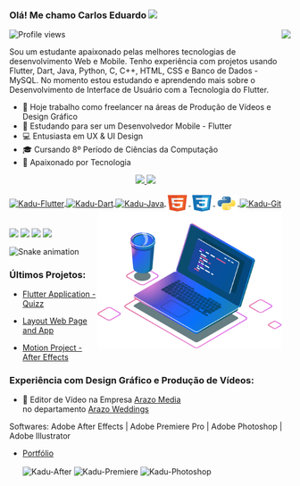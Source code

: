 ### Olá! Me chamo Carlos Eduardo <img width="25" src="https://raw.githubusercontent.com/luizfranzon/luizfranzon/main/media/outros/Hi.gif">
<img align="right" height="590em" src="https://raw.githubusercontent.com/gist/kaduediting/1f29e744ff2ffe84081b430ea078a72b/raw/abdf43bb60088822ec90a37b6987bf0bb861acb1/githubcard.svg"/>
<p align="left"> <img src="https://komarev.com/ghpvc/?username=kaduediting&color=blue" alt="Profile views" /> </p>

Sou um estudante apaixonado pelas melhores tecnologias de desenvolvimento Web e Mobile. Tenho experiência com projetos usando Flutter, Dart, Java, Python, C, C++, HTML, CSS e Banco de Dados - MySQL. No momento estou estudando e aprendendo mais sobre o Desenvolvimento de Interface de Usuário com a Tecnologia do Flutter.

- 🔭 Hoje trabalho como freelancer na áreas de Produção de Vídeos e Design Gráfico
- 🌱 Estudando para ser um Desenvolvedor Mobile - Flutter
- 💻 Entusiasta em UX & UI Design
- 🎓 Cursando 8º Período de Ciências da Computação
- 🖤 Apaixonado por Tecnologia

<div align="center">
  <a href="https://github.com/kaduediting">
  <img height="140em"src="https://github-readme-stats.vercel.app/api?username=kaduediting&show_icons=true&theme=tokyonight&include_all_commits=true&count_private=true"/>
  <img height="180em" src="https://github-readme-stats.vercel.app/api/top-langs/?username=kaduediting&layout=compact&langs_count=7&theme=tokyonight"/>
</div>
<div style="display: inline_block"><br>
  <img align="center" alt="Kadu-Flutter" height="30" width="40" src="https://cdn.jsdelivr.net/gh/devicons/devicon/icons/flutter/flutter-original.svg">
  <img align="center" alt="Kadu-Dart" height="30" width="40" src="https://cdn.jsdelivr.net/gh/devicons/devicon/icons/dart/dart-original-wordmark.svg">
  <img align="center" alt="Kadu-Java" height="30" width="40" src="https://cdn.jsdelivr.net/gh/devicons/devicon/icons/java/java-original.svg">
  <img align="center" alt="Kadu-HTML" height="30" width="40" src="https://raw.githubusercontent.com/devicons/devicon/master/icons/html5/html5-original.svg">
  <img align="center" alt="Kadu-CSS" height="30" width="40" src="https://raw.githubusercontent.com/devicons/devicon/master/icons/css3/css3-original.svg">
  <img align="center" alt="Kadu-Python" height="30" width="40" src="https://raw.githubusercontent.com/devicons/devicon/master/icons/python/python-original.svg">
  <img align="center" alt="Kadu-Git" height="30" width="40" src="https://cdn.jsdelivr.net/gh/devicons/devicon/icons/git/git-original.svg">
<img align="right" alt="logo-kadu"  width="330" src="https://github.com/kaduediting/kaduediting/blob/main/.github/workflows/computer.png">
</div>
  
##
 
 <div> 
  <a href="https://www.youtube.com/channel/UCT3AUW3jlYLQWk-3jPy8x0w" target="_blank"><img src="https://img.shields.io/badge/YouTube-FF0000?style=for-the-badge&logo=youtube&logoColor=white" target="_blank"></a>
  <a href="https://www.instagram.com/kadu.editing/" target="_blank"><img src="https://img.shields.io/badge/-Instagram-%23E4405F?style=for-the-badge&logo=instagram&logoColor=white" target="_blank"></a>
  <a href = "mailto:kadu.editing@gmail.com"><img src="https://img.shields.io/badge/-Gmail-%23333?style=for-the-badge&logo=gmail&logoColor=white" target="_blank"></a>
  <a href="https://www.linkedin.com/in/kaduu/" target="_blank"><img src="https://img.shields.io/badge/-LinkedIn-%230077B5?style=for-the-badge&logo=linkedin&logoColor=white" target="_blank"></a> 
 
  ![Snake animation](https://github.com/kaduediting/kaduediting/blob/output/github-contribution-grid-snake.svg)
 
</div>
  
  ### Últimos Projetos:
- [Flutter Application - Quizz](https://github.com/kaduediting/ProjetoQuizz)<br/>  

- [Layout Web Page and App](https://www.linkedin.com/posts/kadu-editing_webdesigner-layout-app-activity-6949104357678178304-DbXW?utm_source=linkedin_share&utm_medium=member_desktop_web)<br/>

- [Motion Project - After Effects](https://www.linkedin.com/posts/kadu-editing_motiondesign-project-aftereffects-activity-6949106581699497984-r8Af/?utm_source=linkedin_share&utm_medium=member_desktop_web)<br/>


### Experiência com Design Gráfico e Produção de Vídeos:
- 🎥 Editor de Vídeo na Empresa [Arazo Media](https://www.arazomedia.com)<br/> no departamento [Arazo Weddings](https://www.arazoweddings.com)<br/>

Softwares:
Adobe After Effects | Adobe Premiere Pro | Adobe Photoshop | Adobe Illustrator

- [Portfólio](https://www.behance.net/aaakd)<br/>

  <img align="center" alt="Kadu-After" height="30" width="40" src="https://cdn.jsdelivr.net/gh/devicons/devicon/icons/aftereffects/aftereffects-original.svg">
  
  <img align="center" alt="Kadu-Premiere" height="30" width="40" src="https://cdn.jsdelivr.net/gh/devicons/devicon/icons/premierepro/premierepro-original.svg">
  
  <img align="center" alt="Kadu-Photoshop" height="30" width="40" src="https://cdn.jsdelivr.net/gh/devicons/devicon/icons/photoshop/photoshop-plain.svg">  
